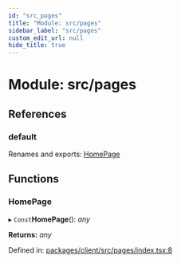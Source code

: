 ```yaml
---
id: "src_pages"
title: "Module: src/pages"
sidebar_label: "src/pages"
custom_edit_url: null
hide_title: true
---
```


# Module: src/pages

## References

### default

Renames and exports: [HomePage](src_pages.md#homepage)

## Functions

### HomePage

▸ `Const`**HomePage**(): *any*

**Returns:** *any*

Defined in: [packages/client/src/pages/index.tsx:8](https://github.com/xr3ngine/xr3ngine/blob/673ad6a5f/packages/client/src/pages/index.tsx#L8)
